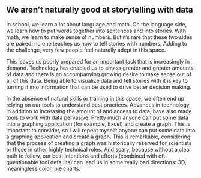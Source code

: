 ## We aren’t naturally good at storytelling with data

In school, we learn a lot about language and math. On the language side, we learn how to put words together into sentences and into stories. With math, we learn to make sense of numbers. But it’s rare that these two sides are paired: no one teaches us how to tell stories with numbers. Adding to the challenge, very few people feel naturally adept in this space.

This leaves us poorly prepared for an important task that is increasingly in demand. Technology has enabled us to amass greater and greater amounts of data and there is an accompanying growing desire to make sense out of all of this data. Being able to visualize data and tell stories with it is key to turning it into information that can be used to drive better decision making.

In the absence of natural skills or training in this space, we often end up relying on our tools to understand best practices. Advances in technology, in addition to increasing the amount of and access to data, have also made tools to work with data pervasive. Pretty much anyone can put some data into a graphing application (for example, Excel) and create a graph. This is important to consider, so I will repeat myself: anyone can put some data into a graphing application and create a graph. This is remarkable, considering that the process of creating a graph was historically reserved for scientists or those in other highly technical roles. And scary, because without a clear path to follow, our best intentions and efforts (combined with oft‐questionable tool defaults) can lead us in some really bad directions: 3D, meaningless color, pie charts.
